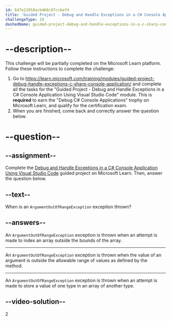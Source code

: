 ```yaml
---
id: 647e22958acb466c97ccbef4
title: 'Guided Project - Debug and Handle Exceptions in a C# Console Application Using Visual Studio Code'
challengeType: 19
dashedName: guided-project-debug-and-handle-exceptions-in-a-c-sharp-console-application-using-visual-studio-code
---
```


# --description--

This challenge will be partially completed on the Microsoft Learn platform. Follow these instructions to complete the challenge:

1. Go to <a href="https://learn.microsoft.com/training/modules/guided-project-debug-handle-exceptions-c-sharp-console-application/" target="_blank" rel="noreferrer">https://learn.microsoft.com/training/modules/guided-project-debug-handle-exceptions-c-sharp-console-application/</a> and complete all the tasks for the "Guided Project - Debug and Handle Exceptions in a C# Console Application Using Visual Studio Code" module. This is **required** to earn the "Debug C# Console Applications" trophy on Microsoft Learn, and qualify for the certification exam.
1. When you are finished, come back and correctly answer the question below.

# --question--

## --assignment--

Complete the <a href="https://learn.microsoft.com/training/modules/guided-project-debug-handle-exceptions-c-sharp-console-application/" target="_blank" rel="noreferrer">Debug and Handle Exceptions in a C# Console Application Using Visual Studio Code</a> guided project on Microsoft Learn. Then, answer the question below.

## --text--

When is an `ArgumentOutOfRangeException` exception thrown?

## --answers--

An `ArgumentOutOfRangeException` exception is thrown when an attempt is made to index an array outside the bounds of the array.

---

An `ArgumentOutOfRangeException` exception is thrown when the value of an argument is outside the allowable range of values as defined by the method.

---

An `ArgumentOutOfRangeException` exception is thrown when an attempt is made to store a value of one type in an array of another type.

## --video-solution--

2
